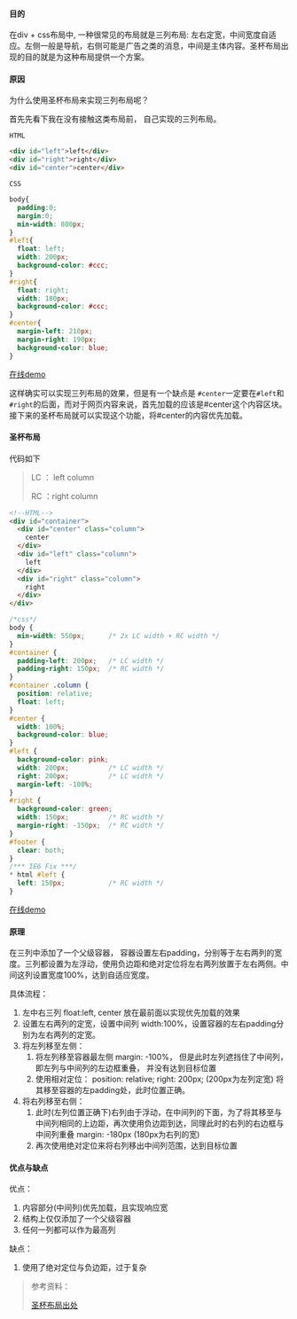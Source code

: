#### 目的

在div + css布局中, 一种很常见的布局就是三列布局: 左右定宽，中间宽度自适应。左侧一般是导航，右侧可能是广告之类的消息，中间是主体内容。圣杯布局出现的目的就是为这种布局提供一个方案。

#### 原因

为什么使用圣杯布局来实现三列布局呢？ 

首先先看下我在没有接触这类布局前， 自己实现的三列布局。

`HTML`

```html
<div id="left">left</div>
<div id="right">right</div>
<div id="center">center</div>
```

`CSS`

```css
body{
  padding:0;
  margin:0;
  min-width: 800px;
}
#left{
  float: left;
  width: 200px;
  background-color: #ccc;
}
#right{
  float: right;
  width: 180px;
  background-color: #ccc;
}
#center{
  margin-left: 210px;
  margin-right: 190px;
  background-color: blue;
}
```

[在线demo](http://codepen.io/izayl/pen/remzLr)

这样确实可以实现三列布局的效果，但是有一个缺点是 `#center`一定要在`#left`和`#right`的后面，而对于网页内容来说，首先加载的应该是#center这个内容区块。接下来的圣杯布局就可以实现这个功能，将#center的内容优先加载。

#### 圣杯布局

代码如下 

> LC ： left column
>
> RC ：right column

```html
<!--HTML-->
<div id="container">
  <div id="center" class="column">
    center
  </div>
  <div id="left" class="column">
    left
  </div>
  <div id="right" class="column">
    right
  </div>
</div>
```

```css
/*css*/
body {
  min-width: 550px;      /* 2x LC width + RC width */
}
#container {
  padding-left: 200px;   /* LC width */
  padding-right: 150px;  /* RC width */
}
#container .column {
  position: relative;
  float: left;
}
#center {
  width: 100%;
  background-color: blue;
}
#left { 
  background-color: pink;
  width: 200px;          /* LC width */
  right: 200px;          /* LC width */
  margin-left: -100%;
}
#right {
  background-color: green;
  width: 150px;          /* RC width */
  margin-right: -150px;  /* RC width */
}
#footer {
  clear: both;
}
/*** IE6 Fix ***/
* html #left {
  left: 150px;           /* RC width */
}
```

[在线demo](http://codepen.io/izayl/pen/ONmgaV)

#### 原理

在三列中添加了一个父级容器， 容器设置左右padding，分别等于左右两列的宽度。三列都设置为左浮动，使用负边距和绝对定位将左右两列放置于左右两侧。中间这列设置宽度100%，达到自适应宽度。

具体流程：

1. 左中右三列 float:left, center 放在最前面以实现优先加载的效果
2. 设置左右两列的定宽，设置中间列 width:100%，设置容器的左右padding分别为左右两列的定宽。
3. 将左列移至左侧：
   1. 将左列移至容器最左侧 margin: -100%， 但是此时左列遮挡住了中间列，即左列与中间列的左边框重叠， 并没有达到目标位置
   2. 使用相对定位： position: relative; right: 200px; (200px为左列定宽) 将其移至容器的左padding处，此时位置正确。
4. 将右列移至右侧：
   1. 此时(左列位置正确下)右列由于浮动，在中间列的下面，为了将其移至与中间列相同的上边距，再次使用负边距到达，同理此时的右列的右边框与中间列重叠 margin: -180px (180px为右列的宽)
   2. 再次使用绝对定位来将右列移出中间列范围，达到目标位置

#### 优点与缺点

优点：

1. 内容部分(中间列)优先加载，且实现响应宽
2. 结构上仅仅添加了一个父级容器
3. 任何一列都可以作为最高列

缺点：

1. 使用了绝对定位与负边距，过于复杂



> 参考资料：
>
> [圣杯布局出处](http://alistapart.com/article/holygrail)